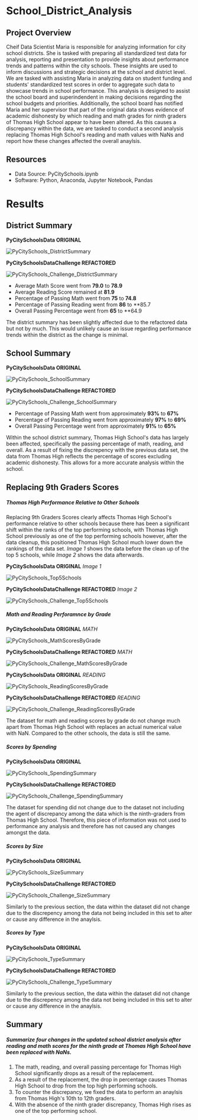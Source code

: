 # School_District_Analysis
## Project Overview
Cheif Data Scientist Maria is responsible for analyzing information for city school districts. She is tasked with preparing all standardized test data for analysis, reporting and presentation to provide insights about performance trends and patterns within the city schools. These insights are used to inform discussions and strategic decisions at the school and district level. We are tasked with assisting Maria in analyzing data on student funding and students' standardized test scores in order to aggregate such data to showcase trends in school performance. This analysis is designed to assist the school board and superindendent in making decisions regarding the school budgets and priorities. Additionally, the school board has notified Maria and her supervisor that part of the original data shows evidence of academic dishonesty by which reading and math grades for ninth graders of Thomas High School appear to have been altered. As this causes a discrepancy within the data, we are tasked to conduct a second analysis replacing Thomas High School's reading and math values with NaNs and report how these changes affected the overall anaylsis. 

## Resources
- Data Source: PyCitySchools.ipynb 
- Software: Python, Anaconda, Jupyter Notebook, Pandas

# Results
## District Summary

**PyCitySchoolsData ORIGINAL**

![PyCitySchools_DistrictSummary](https://user-images.githubusercontent.com/107603065/179451204-08e81e36-2228-400e-ad15-6fcfe092afc9.png)


**PyCitySchoolsDataChallenge REFACTORED** 

![PyCitySchools_Challenge_DistrictSummary](https://user-images.githubusercontent.com/107603065/179449188-395464ba-a960-481b-997f-92bc478da7d4.png)

- Average Math Score went from **79.0** to **78.9**
- Average Reading Score remained at **81.9**
- Percentage of Passing Math went from **75** to **74.8**
- Percentage of Passing Reading went from **86** to **85.7
- Overall Passing Percentage went from **65** to **64.9

The district summary has been slightly affected due to the refactored data but not by much. This would unlikely cause an issue regarding performance trends within the district as the change is minimal.

## School Summary
 
**PyCitySchoolsData ORIGINAL** 

![PyCitySchools_SchoolSummary](https://user-images.githubusercontent.com/107603065/179451153-879fbe84-ae90-4049-ba1d-673514685b54.png)


**PyCitySchoolsDataChallenge REFACTORED**

![PyCitySchools_Challenge_SchoolSummary](https://user-images.githubusercontent.com/107603065/179449307-b70ab258-48ee-495c-adfd-67036d592dea.png)

- Percentage of Passing Math went from approximately **93%** to **67%**
- Percentage of Passing Reading went from approximately **97%** to **69%**
- Overall Passing Percentage went from approximately **91%** to **65%**

Within the school district summary, Thomas High School's data has largely been affected, specifically the passing percentage of math, reading, and overall. As a result of fixing the discrepency with the previous data set, the data from Thomas High reflects the percentage of scores excluding academic dishonesty. This allows for a more accurate analysis within the school. 
  
## Replacing 9th Graders Scores

##### Thomas High Performance Relative to Other Schools

Replacing 9th Graders Scores clearly affects Thomas High School's performance relative to other schools because there has been a significant shift within the ranks of the top performing schools, with Thomas High School previously as one of the top performing schools however, after the data cleanup, this positioned Thomas High School much lower down the rankings of the data set. *Image 1* shows the data before the clean up of the top 5 schools, while *Image 2* shows the data afterwards.

**PyCitySchoolsData ORIGINAL** *Image 1*

![PyCitySchools_Top5Schools](https://user-images.githubusercontent.com/107603065/179452375-3ed11b1d-0191-4ae7-b36b-ac85b4c06618.png)

**PyCitySchoolsDataChallenge REFACTORED** *Image 2*

![PyCitySchools_Challenge_Top5Schools](https://user-images.githubusercontent.com/107603065/179452400-221974f5-5d51-4d44-83fa-9613530025cd.png)


##### Math and Reading Perforamnce by Grade

**PyCitySchoolsData ORIGINAL** *MATH*

![PyCitySchools_MathScoresByGrade](https://user-images.githubusercontent.com/107603065/179453713-f2794ac0-f725-4650-99e7-d56a5e7bea53.png)

**PyCitySchoolsDataChallenge REFACTORED** *MATH*

![PyCitySchools_Challenge_MathScoresByGrade](https://user-images.githubusercontent.com/107603065/179453754-47300366-8b17-45db-86fe-7ae879fa0fa1.png)

**PyCitySchoolsData ORIGINAL** *READING*

![PyCitySchools_ReadingScoresByGrade](https://user-images.githubusercontent.com/107603065/179453845-609f0af8-e61a-4b49-a3c4-f68442bdafd2.png)

**PyCitySchoolsDataChallenge REFACTORED** *READING*

![PyCitySchools_Challenge_ReadingScoresByGrade](https://user-images.githubusercontent.com/107603065/179453870-4104003b-f0b0-48cd-bbb7-4bc0ba70e3b9.png)

The dataset for math and reading scores by grade do not change much apart from Thomas High School with replaces an actual numerical value with NaN. Compared to the other schools, the data is still the same. 


##### Scores by Spending

**PyCitySchoolsData ORIGINAL**

![PyCitySchools_SpendingSummary](https://user-images.githubusercontent.com/107603065/179454201-e60afaf3-eee5-4f05-b569-4a02f0aa867a.png)

**PyCitySchoolsDataChallenge REFACTORED**

![PyCitySchools_Challenge_SpendingSummary](https://user-images.githubusercontent.com/107603065/179454209-c23ac128-ed25-4d95-bb1d-b282851eb7ce.png)

The dataset for spending did not change due to the dataset not including the agent of discrepancy among the data which is the ninth-graders from Thomas High School. Therefore, this piece of information was not used to performance any analysis and therefore has not caused any changes amongst the data. 

##### Scores by Size

**PyCitySchoolsData ORIGINAL**

![PyCitySchools_SizeSummary](https://user-images.githubusercontent.com/107603065/179454405-f5ec348f-224e-4af6-9ee5-3d254baf3d90.png)

**PyCitySchoolsDataChallenge REFACTORED**

![PyCitySchools_Challenge_SizeSummary](https://user-images.githubusercontent.com/107603065/179454422-1bcc5c29-1ca5-4091-a5cd-5d8c05a83489.png)

Similarly to the previous section, the data within the dataset did not change due to the discrepency among the data not being included in this set to alter or cause any difference in the anaylsis.

##### Scores by Type

**PyCitySchoolsData ORIGINAL**

![PyCitySchools_TypeSummary](https://user-images.githubusercontent.com/107603065/179454480-27321694-44ba-4121-97b5-9be696c0184b.png)

**PyCitySchoolsDataChallenge REFACTORED**

![PyCitySchools_Challenge_TypeSummary](https://user-images.githubusercontent.com/107603065/179454464-3afb99a1-51ba-4ae6-aa90-01afb94d6897.png)

Similarly to the previous section, the data within the dataset did not change due to the discrepency among the data not being included in this set to alter or cause any difference in the anaylsis.
    
## Summary

##### Summarize four changes in the updated school district analysis after reading and math scores for the ninth grade at Thomas High School have been replaced with NaNs.

1. The math, reading, and overall passing percentage for Thomas High School significantly drops as a result of the replacement. 
2. As a result of the replacement, the drop in percentage causes Thomas High School to drop from the top high performing schools.
3. To counter the discrepancy, we fixed the data to perform an anaylsis from Thomas High's 10th to 12th graders.
4. With the absence of the ninth grader discrepancy, Thomas High rises as one of the top performing school. 

